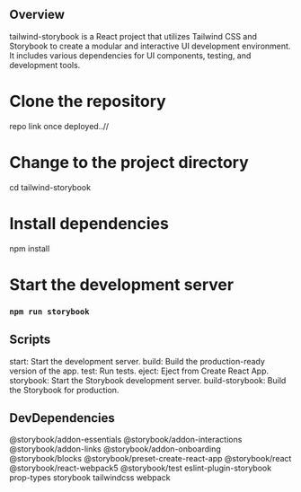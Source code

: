 ## Overview

tailwind-storybook is a React project that utilizes Tailwind CSS and Storybook to create a modular and interactive UI development environment. It includes various dependencies for UI components, testing, and development tools.

# Clone the repository

repo link once deployed..//

# Change to the project directory

cd tailwind-storybook

# Install dependencies

npm install

# Start the development server

### `npm run storybook`

## Scripts

start: Start the development server.
build: Build the production-ready version of the app.
test: Run tests.
eject: Eject from Create React App.
storybook: Start the Storybook development server.
build-storybook: Build the Storybook for production.


## DevDependencies

@storybook/addon-essentials
@storybook/addon-interactions
@storybook/addon-links
@storybook/addon-onboarding
@storybook/blocks
@storybook/preset-create-react-app
@storybook/react
@storybook/react-webpack5
@storybook/test
eslint-plugin-storybook
prop-types
storybook
tailwindcss
webpack
